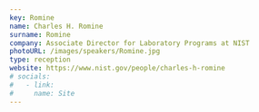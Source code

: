 ```yaml
---
key: Romine
name: Charles H. Romine
surname: Romine
company: Associate Director for Laboratory Programs at NIST
photoURL: /images/speakers/Romine.jpg
type: reception
website: https://www.nist.gov/people/charles-h-romine
# socials:
#   - link: 
#     name: Site
---
```

